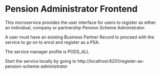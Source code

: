 # Pension Administrator Frontend

This microservice provides the user interface for users to register as either an individual, company or partnership Pension Scheme Administrator. 

A user must have an existing Business Partner Record to proceed with the service to go on to enrol and register as a PSA.

The service manager profile is PODS_ALL

Start the service locally by going to http://localhost:8201/register-as-pension-scheme-administrator
